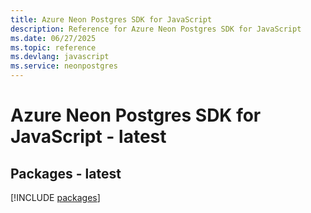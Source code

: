 ```yaml
---
title: Azure Neon Postgres SDK for JavaScript
description: Reference for Azure Neon Postgres SDK for JavaScript
ms.date: 06/27/2025
ms.topic: reference
ms.devlang: javascript
ms.service: neonpostgres
---
```

# Azure Neon Postgres SDK for JavaScript - latest
## Packages - latest
[!INCLUDE [packages](neon-postgres-index.md)]